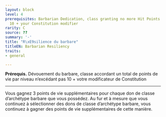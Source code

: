 ```yaml
---
layout: block
level: 4
prerequisites: Barbarian Dedication, class granting no more Hit Points per level than
  10 + your Constitution modifier
rarity: C
source: ??
summary: '-'
title: "R\xE9silience du barbare"
titleEN: Barbarian Resiliency
traits:
- general

---
```


<p><strong>Prérequis.</strong> Dévouement du barbare, classe accordant un total de points de vie par niveau n’excédant pas 10 + votre modificateur de Constitution</p>
<hr>
<p>Vous gagnez 3 points de vie supplémentaires pour chaque don de classe d’archétype barbare que vous possédez. Au fur et à mesure que vous continuez à sélectionner des dons de classe d’archétype barbare, vous continuez à gagner des points de vie supplémentaires de cette manière.</p>